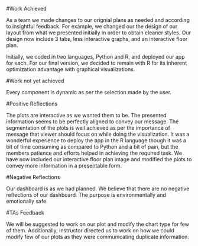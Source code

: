 #Work Achieved

As a team we made changes to our orignial plans as needed and according to insightful feedback. For example, we changed our the design of our layout from what we presented initially in order to obtain cleaner styles. Our design now include 3 tabs, less interactive graphs, and an interactive floor plan.

Initially, we coded  in two languages, Python and R, and deployed our app for each. For our final version, we decided to remain with R for its inherent optimization advantage with graphical visualizations. 
 

#Work not yet achieved

Every component is dynamic as per the selection made by the user.

#Positive Reflections

The plots are interactive as we wanted them to be. The presented information seems to be perfectly aligned to convey our message. The segmentation of the plots is well achieved as per the importance of message that viewer should focus on while doing the visualization. It was a wonderful experience to deploy the app in the R language though it was a bit of time consuming as compared to Python and a bit of pain, but the members patience and efforts helped in achieving the required task. We have now included our interactive floor plan image and modified the plots to convey more information in a presentable form. 

#Negative Reflections

Our dashboard is as we had planned. We believe that there are no negative reflections of our dashboard. The purpose is environmentally and emotionally safe.

#TAs Feedback

We will be suggested to work on our plot and modify the chart type for few of them. Additionally, instructor directed us to work on how we could modify few of our plots as they were communicating duplicate information.
